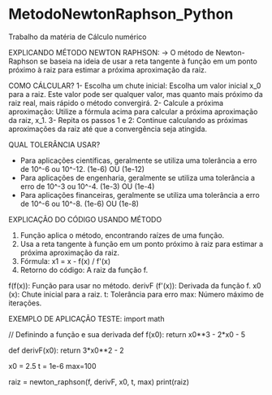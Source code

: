 # MetodoNewtonRaphson_Python

Trabalho da matéria de Cálculo numérico

  EXPLICANDO MÉTODO NEWTON RAPHSON:
  -> O método de Newton-Raphson se baseia na ideia de usar a reta tangente à função em um ponto próximo à raiz para estimar a próxima aproximação da raiz.

  COMO CÁLCULAR? 
  1- Escolha um chute inicial: Escolha um valor inicial x_0 para a raiz. Este valor pode ser qualquer valor, mas quanto mais próximo da raiz real, mais rápido o método convergirá.
  2- Calcule a próxima aproximação: Utilize a fórmula acima para calcular a próxima aproximação da raiz, x_1.
  3- Repita os passos 1 e 2: Continue calculando as próximas aproximações da raiz até que a convergência seja atingida.

  QUAL TOLERÂNCIA USAR?
  - Para aplicações científicas, geralmente se utiliza uma tolerância a erro de 10^-6 ou 10^-12. (1e-6) OU (1e-12)
  - Para aplicações de engenharia, geralmente se utiliza uma tolerância a erro de 10^-3 ou 10^-4. (1e-3) OU (1e-4)
  - Para aplicações financeiras, geralmente se utiliza uma tolerância a erro de 10^-6 ou 10^-8. (1e-6) OU (1e-8)
  
  EXPLICAÇÃO DO CÓDIGO USANDO MÉTODO
  
  1. Função aplica o método, encontrando raízes de uma função.
  2. Usa a reta tangente à função em um ponto próximo à raiz 
  para estimar a próxima aproximação da raiz.
  3. Fórmula: x1 = x - f(x) / f'(x)
  4. Retorno do código: A raiz da função f.

  f(f(x)): Função para usar no método.
  derivF (f'(x)): Derivada da função f.
  x0 (x): Chute inicial para a raiz.
  t: Tolerância para erro 
  max: Número máximo de iterações.

EXEMPLO DE APLICAÇÃO TESTE:
import math

// Definindo a função e sua derivada
def f(x0):
    return x0**3 - 2*x0 - 5

def derivF(x0):
    return 3*x0**2 - 2

x0 = 2.5
t = 1e-6
max=100

raiz = newton_raphson(f, derivF, x0, t, max)
print(raiz)

